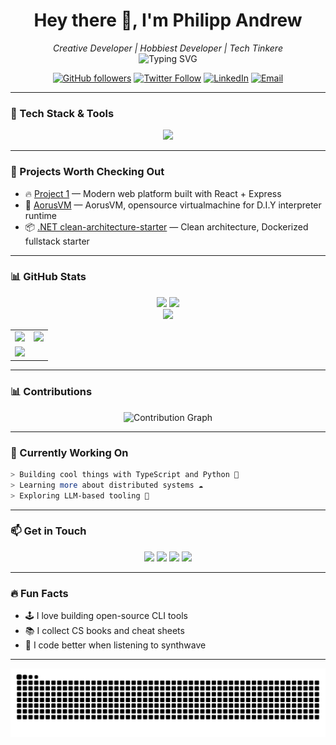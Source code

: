 <!-- Profile README - YourUsername -->

<h1 align="center">Hey there 👋, I'm Philipp Andrew</h1>
<p align="center">
  <i>Creative Developer | Hobbiest Developer | Tech Tinkere</i><br/>
  <img src="https://readme-typing-svg.herokuapp.com?font=Fira+Code&size=22&pause=1000&center=true&vCenter=true&width=440&lines=Fullstack+Engineer;Open+Source+Contributor;Lover+of+Clean+Code;Always+Learning+New+Stuff" alt="Typing SVG" />
</p>

<p align="center">
  <a href="https://github.com/HolliShake"><img alt="GitHub followers" src="https://img.shields.io/github/followers/HolliShake?style=social"></a>
  <a href="https://twitter.com/HolliShake"><img alt="Twitter Follow" src="https://img.shields.io/twitter/follow/HolliShake?style=social"></a>
  <a href="https://linkedin.com/in/HolliShake"><img alt="LinkedIn" src="https://img.shields.io/badge/LinkedIn-blue?style=flat&logo=linkedin"></a>
  <a href="mailto:youremail@example.com"><img alt="Email" src="https://img.shields.io/badge/email-D14836?style=flat&logo=gmail&logoColor=white"></a>
</p>

---

### 🧰 Tech Stack & Tools

<p align="center">
  <img src="https://skillicons.dev/icons?i=ts,js,react,nextjs,nodejs,express,tailwind,php,laravel,dotnet,c,cpp,cs,python,mysql,postgres,redis,docker,git,vscode,linux" />
</p>

---

### 🚀 Projects Worth Checking Out

- 🔥 [Project 1](https://github.com/HolliShake/project1) — Modern web platform built with React + Express  
- 🧠 [AorusVM](https://github.com/HolliShake/aorusvm) — AorusVM, opensource virtualmachine for D.I.Y interpreter runtime
- 📦 [.NET clean-architecture-starter](https://github.com/HolliShake/clean-architecture-template) — Clean architecture, Dockerized fullstack starter

---

### 📊 GitHub Stats

<p align="center" style="gap: 12px;">
  <img src="https://github-readme-stats.vercel.app/api?username=HolliShake&show_icons=true&theme=tokyonight&hide_border=true" />
  <img src="https://github-readme-streak-stats.herokuapp.com?user=HolliShake&theme=tokyonight&hide_border=true" />
  <br/>
  <img src="https://github-readme-stats.vercel.app/api/top-langs/?username=HolliShake&layout=compact&theme=tokyonight&hide_border=true" />
</p>

<table>
  <tr>
    <td>
      <img src="https://github-readme-stats.vercel.app/api?username=HolliShake&show_icons=true&theme=tokyonight&hide_border=true" />
    </td>
    <td>
      <img src="https://github-readme-streak-stats.herokuapp.com?user=HolliShake&theme=tokyonight&hide_border=true" />
    </td>
  </tr>
  <tr>
    <td colspan="2">
      <img src="https://github-readme-stats.vercel.app/api/top-langs/?username=HolliShake&layout=compact&theme=tokyonight&hide_border=true" />
    </td>
  </tr>
</table>


---

### 📊 Contributions

<p align="center">
  <img src="https://github-readme-activity-graph.vercel.app/graph?username=HolliShake&theme=tokyonight&hide_border=true" alt="Contribution Graph" />
</p>

---

### 🎯 Currently Working On

```bash
> Building cool things with TypeScript and Python 🦀
> Learning more about distributed systems ☁️
> Exploring LLM-based tooling 🧠
```

---

### 📫 Get in Touch

<p align="center">
  <a href="mailto:youremail@example.com"><img src="https://img.shields.io/badge/email-D14836?style=for-the-badge&logo=gmail&logoColor=white"/></a>
  <a href="https://linkedin.com/in/HolliShake"><img src="https://img.shields.io/badge/linkedin-0A66C2?style=for-the-badge&logo=linkedin&logoColor=white"/></a>
  <a href="https://twitter.com/HolliShake"><img src="https://img.shields.io/badge/X-000000?style=for-the-badge&logo=twitter&logoColor=white"/></a>
  <a href="https://your-website.dev"><img src="https://img.shields.io/badge/Portfolio-MySite-%23ff69b4?style=for-the-badge&logo=firefox&logoColor=white"/></a>
</p>

---

### 🔥 Fun Facts

- 🕹 I love building open-source CLI tools
- 📚 I collect CS books and cheat sheets
- 🎵 I code better when listening to synthwave

---

<p align="center">
  <img src="https://raw.githubusercontent.com/HolliShake/HolliShake/output/github-contribution-grid-snake-dark.svg" alt="snake" />
</p>
